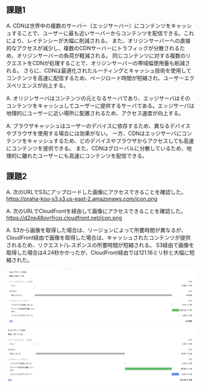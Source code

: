 ## 課題1
A.
CDNは世界中の複数のサーバー（エッジサーバー）にコンテンツをキャッシュすることで、ユーザーに最も近いサーバーからコンテンツを配信できる。これにより、レイテンシーが大幅に削減される。
また、オリジンサーバーへの直接的なアクセスが減少し、複数のCDNサーバーにトラフィックが分散されるため、オリジンサーバーの負荷が軽減される。
同じコンテンツに対する複数のリクエストをCDNが処理することで、オリジンサーバーの帯域幅使用量も削減される。
さらに、CDNは最適化されたルーティングとキャッシュ技術を使用してコンテンツを高速に配信するため、ページロード時間が短縮され、ユーザーエクスペリエンスが向上する。

A.
オリジンサーバはコンテンツの元となるサーバであり、エッジサーバはそのコンテンツをキャッシュしてユーザーに提供するサーバである。エッジサーバは地理的にユーザーに近い場所に配置されるため、アクセス速度が向上する。

A.
ブラウザキャッシュはユーザーのデバイスに依存するため、異なるデバイスやブラウザを使用する場合には効果がない。
一方、CDNはエッジサーバにコンテンツをキャッシュするため、どのデバイスやブラウザからアクセスしても高速にコンテンツを提供できる。
また、CDNはグローバルに分散しているため、地理的に離れたユーザーにも高速にコンテンツを配信できる。

## 課題2

A.
次のURLでS3にアップロードした画像にアクセスできることを確認した。
https://praha-kou-s3.s3.us-east-2.amazonaws.com/icon.png

A.
次のURLでCloudFrontを経由して画像にアクセスできることを確認した。
https://d2np48ovrfrcxj.cloudfront.net/icon.png

A.
S3から画像を取得した場合は、リージョンによって所要時間が異なるが、CloudFront経由で画像を取得した場合は、キャッシュされたコンテンツが提供されるため、リクエスト/レスポンスの所要時間が短縮される。
S3経由で画像を取得した場合は4.24秒かかったが、CloudFront経由では121.16ミリ秒と大幅に短縮された。

![S3](./01_S3.png)
![CloudFront](./02_CloudFront.png)
